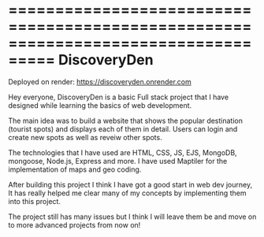 ===================================================================================
                                  DiscoveryDen
===================================================================================
Deployed on render: https://discoveryden.onrender.com

Hey everyone,
DiscoveryDen is a basic Full stack project that I have designed while learning the basics of web development.

The main idea was to build a website that shows the popular destination (tourist spots) and displays each of them in detail. Users can login and create new spots as well as reveiw other spots.

The technologies that I have used are HTML, CSS, JS, EJS, MongoDB, mongoose, Node.js, Express and more.
I have used Maptiler for the implementation of maps and geo coding.

After building this project I think I have got a good start in web dev journey, It has really helped me clear many of my concepts by implementing them into this project.

The project still has many issues but I think I will leave them be and move on to more advanced projects from now on!
